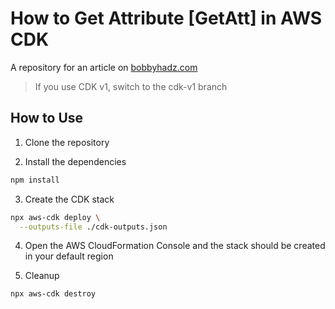 # How to Get Attribute [GetAtt] in AWS CDK

A repository for an article on
[bobbyhadz.com](https://bobbyhadz.com/blog/aws-cdk-share-resources-between-stacks)

> If you use CDK v1, switch to the cdk-v1 branch

## How to Use

1. Clone the repository

2. Install the dependencies

```bash
npm install
```

3. Create the CDK stack

```bash
npx aws-cdk deploy \
  --outputs-file ./cdk-outputs.json
```

4. Open the AWS CloudFormation Console and the stack should be created in your
   default region

5. Cleanup

```bash
npx aws-cdk destroy
```
